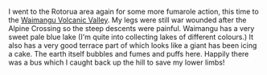 I went to the Rotorua area again for some more fumarole action, this time to the
[Waimangu Volcanic Valley](https://www.waimangu.co.nz/).
My legs were still war wounded after the Alpine Crossing so the steep descents were painful. Waimangu has a very sweet pale blue lake (I'm quite into collecting lakes of different colours.) It also has a very good terrace part of which looks like a giant has been icing a cake. The earth itself bubbles and fumes and puffs here. Happily there was a bus which I caught back up the hill to save my lower limbs!
